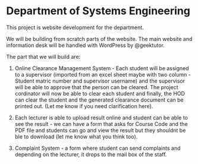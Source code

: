 # Department of Systems Engineering

This project is website development for the department.

We will be building from scratch parts of the website. The main website and information desk will be handled with WordPress by @geektutor.

The part that we will build are:

1. Online Clearance Management System - Each student will be assigned to a supervisor (imported from an excel sheet maybe with two column - Student matric number and supervisor username) and the supervisor will be able to approve that the person can be cleared. The project cordinator will now be able to clear each student and finally, the HOD can clear the student and the generated clearance document can be printed out. (Let me know if you need clarification here).

2. Each lecturer is able to upload result online and student can be able to see the result - we can have a form that asks for Course Code and the PDF file and students can go and view the result but they shouldnt be ble to download (let me know what you think too).

3. Complaint System - a form where student can send complaints and depending on the lecturer, it drops to the mail box of the staff.

